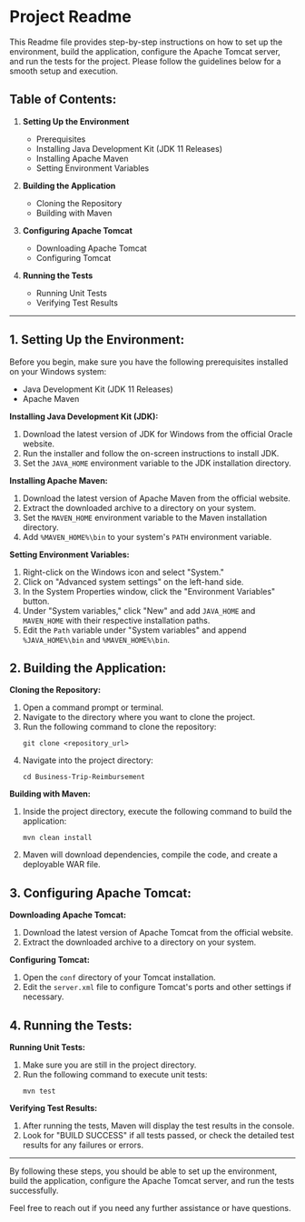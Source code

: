# Project Readme

This Readme file provides step-by-step instructions on how to set up the environment, build the application, configure the Apache Tomcat server, and run the tests for the project. Please follow the guidelines below for a smooth setup and execution.

## Table of Contents:

1. **Setting Up the Environment**
   - Prerequisites
   - Installing Java Development Kit (JDK 11 Releases)
   - Installing Apache Maven
   - Setting Environment Variables

2. **Building the Application**
   - Cloning the Repository
   - Building with Maven

3. **Configuring Apache Tomcat**
   - Downloading Apache Tomcat
   - Configuring Tomcat

4. **Running the Tests**
   - Running Unit Tests
   - Verifying Test Results

---

## 1. Setting Up the Environment:

Before you begin, make sure you have the following prerequisites installed on your Windows system:

- Java Development Kit (JDK 11 Releases)
- Apache Maven

**Installing Java Development Kit (JDK):**

1. Download the latest version of JDK for Windows from the official Oracle website.
2. Run the installer and follow the on-screen instructions to install JDK.
3. Set the `JAVA_HOME` environment variable to the JDK installation directory.

**Installing Apache Maven:**

1. Download the latest version of Apache Maven from the official website.
2. Extract the downloaded archive to a directory on your system.
3. Set the `MAVEN_HOME` environment variable to the Maven installation directory.
4. Add `%MAVEN_HOME%\bin` to your system's `PATH` environment variable.

**Setting Environment Variables:**

1. Right-click on the Windows icon and select "System."
2. Click on "Advanced system settings" on the left-hand side.
3. In the System Properties window, click the "Environment Variables" button.
4. Under "System variables," click "New" and add `JAVA_HOME` and `MAVEN_HOME` with their respective installation paths.
5. Edit the `Path` variable under "System variables" and append `%JAVA_HOME%\bin` and `%MAVEN_HOME%\bin`.

## 2. Building the Application:

**Cloning the Repository:**

1. Open a command prompt or terminal.
2. Navigate to the directory where you want to clone the project.
3. Run the following command to clone the repository:
   ```
   git clone <repository_url>
   ```
4. Navigate into the project directory:
   ```
   cd Business-Trip-Reimbursement
   ```

**Building with Maven:**

1. Inside the project directory, execute the following command to build the application:
   ```
   mvn clean install
   ```
2. Maven will download dependencies, compile the code, and create a deployable WAR file.

## 3. Configuring Apache Tomcat:

**Downloading Apache Tomcat:**

1. Download the latest version of Apache Tomcat from the official website.
2. Extract the downloaded archive to a directory on your system.

**Configuring Tomcat:**

1. Open the `conf` directory of your Tomcat installation.
2. Edit the `server.xml` file to configure Tomcat's ports and other settings if necessary.

## 4. Running the Tests:

**Running Unit Tests:**

1. Make sure you are still in the project directory.
2. Run the following command to execute unit tests:
   ```
   mvn test
   ```

**Verifying Test Results:**

1. After running the tests, Maven will display the test results in the console.
2. Look for "BUILD SUCCESS" if all tests passed, or check the detailed test results for any failures or errors.

---

By following these steps, you should be able to set up the environment, build the application, configure the Apache Tomcat server, and run the tests successfully.

Feel free to reach out if you need any further assistance or have questions.
```

